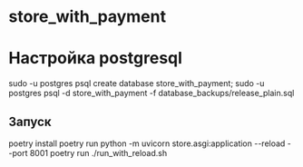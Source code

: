 # store_with_payment

# Настройка postgresql

sudo -u postgres psql
create database store_with_payment;
sudo -u postgres psql -d store_with_payment -f database_backups/release_plain.sql

## Запуск

poetry install
poetry run python -m uvicorn store.asgi:application --reload --port 8001
poetry run ./run_with_reload.sh
